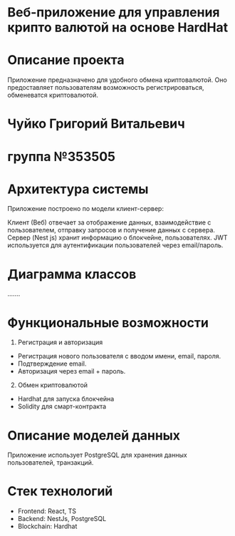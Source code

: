 # Веб-приложение для управления крипто валютой на основе HardHat
# Описание проекта
Приложение предназначено для удобного обмена криптовалютой. Оно предоставляет пользователям возможность регистрироваться, обменеватся криптовалютой. 
# Чуйко Григорий Витальевич
# группа №353505
# Архитектура системы
Приложение построено по модели клиент-сервер:

Клиент (Веб) отвечает за отображение данных, взаимодействие с пользователем, отправку запросов и получение данных с сервера.
Сервер (Nest js) хранит информацию о блокчейне, пользователях.
JWT используется для аутентификации пользователей через email/пароль.
# Диаграмма классов
.......
# Функциональные возможности

1. Регистрация и авторизация
 - Регистрация нового пользователя с вводом имени, email, пароля.
 - Подтверждение email.
 - Авторизация через email + пароль.
2. Обмен криптовалютой
 - Hardhat для запуска блокчейна
 - Solidity для смарт-контракта

# Описание моделей данных
Приложение использует PostgreSQL для хранения данных пользователей, транзакций.
# Cтек технологий
 - Frontend: React, TS
 - Backend: NestJs, PostgreSQL
 - Blockchain: Hardhat
